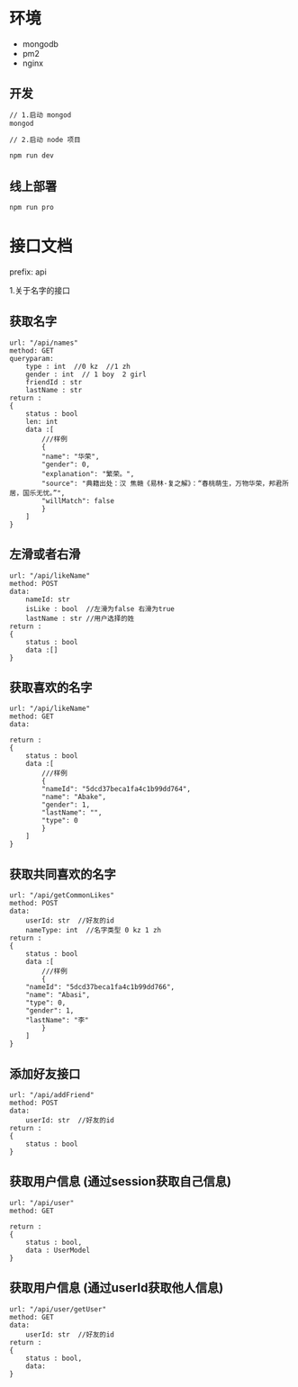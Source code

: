 # 环境

- mongodb
- pm2
- nginx

## 开发

```bash
// 1.启动 mongod
mongod

// 2.启动 node 项目

npm run dev
```

## 线上部署

```bash
npm run pro
```

# 接口文档
prefix: api

1.关于名字的接口
## 获取名字
```
url: "/api/names"
method: GET
queryparam: 
    type : int  //0 kz  //1 zh
    gender : int  // 1 boy  2 girl
    friendId : str
    lastName : str
return :
{
    status : bool
    len: int 
    data :[
        ///样例
        {
        "name": "华荣",
        "gender": 0,
        "explanation": "繁荣。",
        "source": "典籍出处：汉 焦赣《易林·复之解》：“春桃萌生，万物华荣，邦君所居，国乐无忧。”",
        "willMatch": false
        }
    ]
}
```
## 左滑或者右滑
```
url: "/api/likeName"
method: POST
data: 
    nameId: str
    isLike : bool  //左滑为false 右滑为true
    lastName : str //用户选择的姓
return :
{
    status : bool
    data :[]
}
```
## 获取喜欢的名字
```
url: "/api/likeName"
method: GET
data: 
    
return :
{
    status : bool
    data :[
        ///样例
        {
        "nameId": "5dcd37beca1fa4c1b99dd764",
        "name": "Abake",
        "gender": 1,
        "lastName": "",
        "type": 0
        }
    ]
}
```
## 获取共同喜欢的名字
```
url: "/api/getCommonLikes"
method: POST
data: 
    userId: str  //好友的id
    nameType: int  //名字类型 0 kz 1 zh
return :
{
    status : bool
    data :[
        ///样例
        {
    "nameId": "5dcd37beca1fa4c1b99dd766",
    "name": "Abasi",
    "type": 0,
    "gender": 1,
    "lastName": "李"
        }
    ]
}
```
## 添加好友接口
```
url: "/api/addFriend"
method: POST
data: 
    userId: str  //好友的id
return :
{
    status : bool
}
```

## 获取用户信息 (通过session获取自己信息)
```
url: "/api/user"
method: GET

return :
{
    status : bool,
    data : UserModel
}
```
## 获取用户信息 (通过userId获取他人信息)
```
url: "/api/user/getUser"
method: GET
data: 
    userId: str  //好友的id
return :
{
    status : bool,
    data:
}
```
<!-- router.post("/likeName", NameController.addLikeName)
router.get('/LikeName', NameController.getLikeName)
router.post("/getCommonLikes", NameController.getCommonLikes)

router.post("/group", GroupController.addGroup)
router.get('/group', GroupController.getGroups) -->
